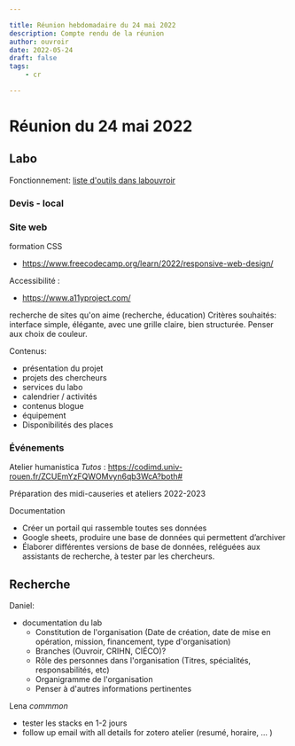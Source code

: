 ```yaml
---

title: Réunion hebdomadaire du 24 mai 2022
description: Compte rendu de la réunion
author: ouvroir
date: 2022-05-24
draft: false
tags:
    - cr

---
```





# Réunion du 24 mai 2022


## Labo

Fonctionnement: [liste d'outils dans labouvroir](https://github.com/ouvroir/labouvroir/blob/main/priseEnMain.md)

### Devis - local


### Site web

formation CSS
- https://www.freecodecamp.org/learn/2022/responsive-web-design/

Accessibilité : 
- https://www.a11yproject.com/

recherche de sites qu'on aime (recherche, éducation)
Critères souhaités: interface simple, élégante, avec une grille claire, bien structurée. Penser aux choix de couleur. 

Contenus:
- présentation du projet
- projets des chercheurs
- services du labo
- calendrier / activités
- contenus blogue
- équipement
- Disponibilités des places


### Événements

Atelier humanistica *Tutos* : https://codimd.univ-rouen.fr/ZCUEmYzFQWOMvyn6qb3WcA?both#

Préparation des midi-causeries et ateliers 2022-2023

Documentation
- Créer un portail qui rassemble toutes ses données
- Google sheets, produire une base de données qui permettent d’archiver 
- Élaborer différentes versions de base de données, reléguées aux assistants de recherche, à tester par les chercheurs.



## Recherche
Daniel: 
- documentation du lab
    - Constitution de l'organisation (Date de création, date de mise en opération, mission, financement, type d'organisation)
    - Branches (Ouvroir, CRIHN, CIÉCO)? 
    - Rôle des personnes dans l'organisation (Titres, spécialités, responsabilités, etc)
    - Organigramme de l'organisation
    - Penser à d'autres informations pertinentes

Lena *commmon*
- tester les stacks en 1-2 jours
- follow up email with all details for zotero atelier (resumé, horaire, ... )
